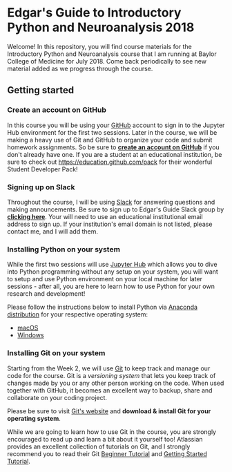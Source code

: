 # Edgar's Guide to Introductory Python and Neuroanalysis 2018
Welcome! In this repository, you will find course materials for the Introductory Python and Neuroanalysis course that I am running at Baylor College of Medicine for July 2018. Come back periodically to see new material added as we progress through the course.

## Getting started

### Create an account on GitHub

In this course you will be using your [GitHub](https://github.com) account to sign in to the Jupyter Hub environment for the first two sessions. Later in the course, we will be making a heavy use of Git and GitHub to organize your code and submit homework assignments. So be sure to [**create an account on GitHub**](https://github.com/join) if you don't already have one. If you are a student at an educational institution, be sure to check out https://education.github.com/pack for their wonderful Student Developer Pack!

### Signing up on Slack

Throughout the course, I will be using [Slack](https://slack.com) for answering questions and making announcements. Be sure to sign up to Edgar's Guide Slack group by [**clicking here**](https://join.slack.com/t/edgarsguide/signup). Your will need to use an educational institutional email address to sign up. If your institution's email domain is not listed, please contact me, and I will add them.

### Installing Python on your system

While the first two sessions will use [Jupyter Hub](https://github.com/jupyterhub/jupyterhub) which allows you to dive into Python programming without any setup on your system, you will want to setup and use Python environment on your local machine for later sessions - after all, you are here to learn how to use Python for your own research and development! 

Please follow the instructions below to install Python via [Anaconda distribution](https://anaconda.org) for your respective operating system:

* [macOS](./mac_conda_install.md)
* [Windows](./windows_conda_install.md)

### Installing Git on your system

Starting from the Week 2, we will use [Git](https://git-scm.com/) to keep track and manage our code for the course. Git is a *versioning system* that lets you keep track of changes made by you or any other person working on the code. When used together with GitHub, it becomes an excellent way to backup, share and collaborate on your coding project. 

Please be sure to visit [Git's website](https://git-scm.com/) and **download & install Git for your operating system**. 

While we are going to learn how to use Git in the course, you are strongly encouraged to read up and learn a bit about it yourself too! Atlassian provides an excellent collection of tutorials on Git, and I strongly recommend you to read their Git [Beginner Tutorial](https://www.atlassian.com/git/tutorials/what-is-version-control) and [Getting Started Tutorial](https://www.atlassian.com/git/tutorials/setting-up-a-repository).